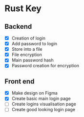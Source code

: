 # Rust Key

## Backend

- [x] Creation of login
- [x] Add password to login
- [x] Store into a file
- [x] File encryption
- [x] Main password hash
- [x] Password creation for encryption

## Front end
- [x] Make design on Figma
- [x] Create basic main login page
- [ ] Create logins visualisation page
- [ ] Create good looking login page
